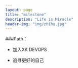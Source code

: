 ```yaml
---
layout: page
title: "milestone"
description: "Life is Miracle"
header-img: "img/zhihu.jpg"
---
```



###Path：


- 加入XK DEVOPS

- 追寻更好的自己






